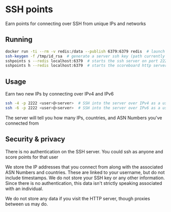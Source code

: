 # SSH points

Earn points for connecting over SSH from unique IPs and networks

## Running


```bash
docker run -ti --rm -v redis:/data --publish 6379:6379 redis  # launch a redis docker container
ssh-keygen -f /tmp/id_rsa  # generate a server ssh key (path currently hardcoded)
sshpoints s --redis localhost:6379  # starts the ssh server on port 2222
sshpoints h --redis localhost:6379  # starts the scoreboard http server on port 3333
```

## Usage

Earn two new IPs by connecting over IPv4 and IPv6

```bash
ssh -4 -p 2222 <user>@<server>  # SSH into the server over IPv4 as a user
ssh -6 -p 2222 <user>@<server>  # SSH into the server over IPv6 as a user
```

The server will tell you how many IPs, countries, and ASN Numbers you've connected from

## Security & privacy

There is no authentication on the SSH server. You could ssh as anyone and score points for that user

We store the IP addresses that you connect from along with the associated ASN Numbers and countries. These are linked to your username, but do not include timestamps. We do not store your SSH key or any other information. Since there is no authentication, this data isn't strictly speaking associated with an individual.

We do not store any data if you visit the HTTP server, though proxies between us may do.
